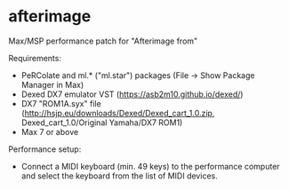 # afterimage
Max/MSP performance patch for "Afterimage from"

Requirements:
- PeRColate and ml.* ("ml.star") packages (File → Show Package Manager in Max)
- Dexed DX7 emulator VST (https://asb2m10.github.io/dexed/)
- DX7 "ROM1A.syx" file (http://hsjp.eu/downloads/Dexed/Dexed_cart_1.0.zip, Dexed_cart_1.0/Original Yamaha/DX7 ROM1)
- Max 7 or above

Performance setup:
- Connect a MIDI keyboard (min. 49 keys) to the performance computer and select the keyboard from the list of MIDI devices.
